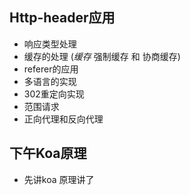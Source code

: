 ## Http-header应用
- 响应类型处理
- 缓存的处理  (*缓存* 强制缓存 和 协商缓存)
- referer的应用
- 多语言的实现
- 302重定向实现
- 范围请求
- 正向代理和反向代理

## 下午Koa原理

- 先讲koa 原理讲了